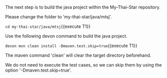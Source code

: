 The next step is to build the java project within the My-Thai-Star repository.


Please change the folder to &#39;my-thai-star/java/mtsj&#39;.

`cd my-thai-star/java/mtsj`{{execute T1}}
 
Use the following devon command to build the java project.

`devon mvn clean install -Dmaven.test.skip=true`{{execute T1}}

The maven command 'clean' will clear the target directory beforehand. 

We do not need to execute the test cases, so we can skip them by using the option '-Dmaven.test.skip=true'.

